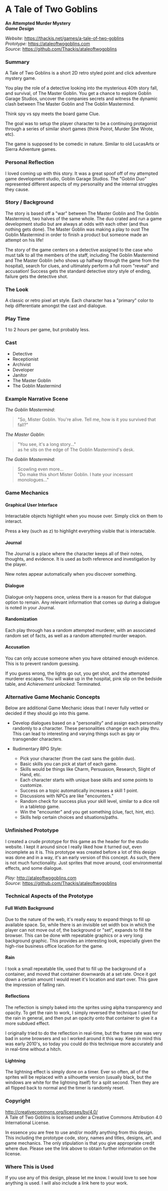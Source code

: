 # A Tale of Two Goblins

**An Attempted Murder Mystery**  
_**Game Design**_

*Website:* <https://thackis.net/games/a-tale-of-two-goblins>  
*Prototype:* <https://ataleoftwogoblins.com>  
*Source:* <https://github.com/Thackis/ataleoftwogoblins>

### Summary
A Tale of Two Goblins is a short 2D retro styled point and click adventure mystery game.

You play the role of a detective looking into the mysterious 40th story fall, and survival, of The Master Goblin. You get a chance to explore Goblin Garage Studios, uncover the companies secrets and witness the dynamic clash between The Master Goblin and The Goblin Mastermind.

Think spy vs spy meets the board game Clue.

The goal was to setup the player character to be a continuing protagonist through a series of similar short games (think Poirot, Murder She Wrote, etc).

The game is supposed to be comedic in nature. Similar to old LucasArts or Sierra Adventure games.


### Personal Reflection
I loved coming up with this story. It was a great spoof off of my attempted game development studio, Goblin Garage Studios. The "Goblin Duo" represented different aspects of my personality and the internal struggles they cause.


### Story / Background
The story is based off a "war" between The Master Goblin and The Goblin Mastermind, two halves of the same whole. The duo crated and run a game development studio but are always at odds with each other (and thus nothing gets done). The Master Goblin was making a play to oust The Goblin Mastermind in order to finish a product but someone made an attempt on his life!

The story of the game centers on a detective assigned to the case who must talk to all the members of the staff, including The Goblin Mastermind and The Master Goblin (who shows up halfway through the game from the hospital), search for clues, and ultimately perform a full room "reveal" and accusation! Success gets the standard detective story style of ending, failure gets the detective shot.


### The Look
A classic or retro pixel art style. Each character has a "primary" color to help differentiate amongst the cast and dialogue.


### Play Time
1 to 2 hours per game, but probably less.


### Cast
- Detective
- Receptionist
- Archivist
- Developer
- Janitor
- The Master Goblin
- The Goblin Mastermind

### Example Narrative Scene

*The Goblin Mastermind*:  
> "So, Mister Goblin. You're alive. Tell me, how is it you survived that fall?"

*The Master Goblin*:  
> "You see, it's a long story..."  
> as he sits on the edge of The Goblin Mastermind's desk.

*The Goblin Mastermind*:  
> Scowling even more...  
> "Do make this short Mister Goblin. I hate your incessant monologues..."


### Game Mechanics

#### Graphical User Interface
Interactable objects highlight when you mouse over. Simply click on them to interact.

Press a key (such as z) to highlight everything visible that is interactable.

#### Journal
The Journal is a place where the character keeps all of their notes, thoughts, and evidence. It is used as both reference and investigation by the player.
	
New notes appear automatically when you discover something.

#### Dialogue
Dialogue only happens once, unless there is a reason for that dialogue option to remain. Any relevant information that comes up during a dialogue is noted in your Journal.

#### Randomization
Each play through has a random attempted murderer, with an associated random set of facts, as well as a random attempted murder weapon.

#### Accusation
You can only accuse someone when you have obtained enough evidence. This is to prevent random guessing.

If you guess wrong, the lights go out, you get shot, and the attempted murderer escapes. You will wake up in the hospital, pink slip on the bedside table, and *Achievement unlocked*: Terminated.

### Alternative Game Mechanic Concepts
Below are additional Game Mechanic ideas that I never fully vetted or decided if they should go into this game.

- Develop dialogues based on a "personality" and assign each personality randomly to a character. These personalities change on each play thru. This can lead to interesting and varying things such as gay or transgender characters.

- Rudimentary RPG Style:
	- Pick your character (from the cast sans the goblin duo).
	- Basic skills you can pick at start of each game.
	- Skills would be things like Charm, Persuasion, Research, Slight of Hand, etc.
	- Each character starts with unique base skills and some points to customize.
	- Success on a topic automatically increases a skill 1 point.
	- Discussions with NPCs are like "encounters."
	- Random check for success plus your skill level, similar to a dice roll in a tabletop game.
	- Win the "encounter" and you get something (clue, fact, hint, etc).
	- Skills help certain choices and situations/paths.
	
### Unfinished Prototype
I created a crude prototype for this game as the header for the studio website. I kept it around since I really liked how it turned out, even incomplete as it is. This prototype was created before a lot of this design was done and in a way, it's an early version of this concept. As such, there is not much functionality. Just sprites that move around, cool environmental effects, and some dialogue.
	
*Play:* <http://ataleoftwogoblins.com>  
*Source:* <https://github.com/Thackis/ataleoftwogoblins>


### Technical Aspects of the Prototype

#### Full Width Background
Due to the nature of the web, it's really easy to expand things to fill up available space. So, while there is an invisible set width box in which the player can not move out of, the background or "set", expands to fill the browser. This can be done with repeatable graphics or a very long background graphic. This provides an interesting look, especially given the high-rise business office location for the game.

#### Rain
I took a small repeatable tile, used that to fill up the background of a container, and moved that container downwards at a set rate. Once it got down a certain amount I would reset it's location and start over. This gave the impression of falling rain.

#### Reflections
The reflection is simply baked into the sprites using alpha transparency and opacity. To get the rain to work, I simply reversed the technique I used for the rain in general, and then put an opacity onto that container to give it a more subdued effect.

I originally tried to do the reflection in real-time, but the frame rate was very bad in some browsers and so I worked around it this way. Keep in mind this was early 2010's, so today you could do this technique more accurately and in real-time without a hitch.

#### Lightning
The lightning effect is simply done on a timer. Ever so often, all of the sprites will be replaced with a silhouette version (usually black, but the windows are white for the lightning itself) for a split second. Then they are all flipped back to normal and the timer is randomly reset.


### Copyright
<http://creativecommons.org/licenses/by/4.0/>  
A Tale of Two Goblins is licensed under a Creative Commons Attribution 4.0 International License.

In essence you are free to use and/or modify anything from this design. This including the prototype code, story, names and titles, designs, art, and game mechanics. The only stipulation is that you give appropriate credit where due. Please see the link above to obtain further information on the license.

### Where This is Used
If you use any of this design, please let me know. I would love to see how anything is used. I will also include a link here to your work.
